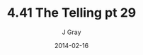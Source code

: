 ---
title: '4.41 The Telling pt 29'
alt: 'Mysteries of the Arcana'
date: '2014-02-16'
author: 'J Gray'
artist: 'Keira'
chapter: '4 In the Beginnings'
filler: false
---